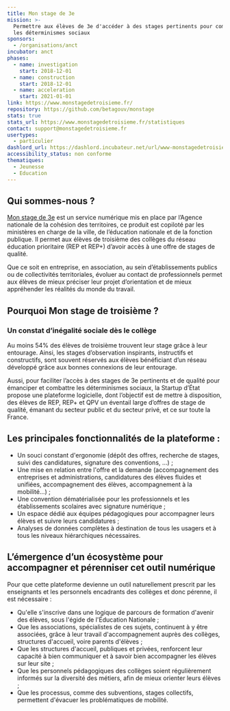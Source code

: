 ```yaml
---
title: Mon stage de 3e
mission: >-
  Permettre aux élèves de 3e d'accéder à des stages pertinents pour combattre
  les déterminismes sociaux
sponsors:
  - /organisations/anct
incubator: anct
phases:
  - name: investigation
    start: 2018-12-01
  - name: construction
    start: 2018-12-01
  - name: acceleration
    start: 2021-01-01
link: https://www.monstagedetroisieme.fr/
repository: https://github.com/betagouv/monstage
stats: true
stats_url: https://www.monstagedetroisieme.fr/statistiques
contact: support@monstagedetroisieme.fr
usertypes:
  - particulier
dashlord_url: https://dashlord.incubateur.net/url/www-monstagedetroisieme-fr/
accessibility_status: non conforme
thematiques:
  - Jeunesse
  - Education
---
```

## Qui sommes-nous ?
[Mon stage de 3e](https://www.monstagedetroisieme.fr/) est un service numérique mis en place par l’Agence nationale de la cohésion des territoires, ce produit est copiloté par les ministères en charge de la ville, de l’éducation nationale et de la fonction publique. Il permet aux élèves de troisième des collèges du réseau éducation prioritaire (REP et REP+) d’avoir accès à une offre de stages de qualité.

Que ce soit en entreprise, en association, au sein d’établissements publics ou de collectivités territoriales, évoluer au contact de professionnels permet aux élèves de mieux préciser leur projet d’orientation et de mieux appréhender les réalités du monde du travail.

## Pourquoi Mon stage de troisième ?
### Un constat d’inégalité sociale dès le collège
Au moins 54% des élèves de troisième trouvent leur stage grâce à leur entourage. Ainsi, les stages d’observation inspirants, instructifs et constructifs, sont souvent réservés aux élèves bénéficiant d’un réseau développé grâce aux bonnes connexions de leur entourage.

Aussi, pour faciliter l’accès à des stages de 3e pertinents et de qualité pour émanciper et combattre les déterminismes sociaux, la Startup d’État propose une plateforme logicielle, dont l’objectif est de mettre à disposition, des élèves de REP, REP+ et QPV un éventail large d’offres de stage de qualité, émanant du secteur public et du secteur privé, et ce sur toute la France.

## Les principales fonctionnalités de la plateforme :
- Un souci constant d'ergonomie (dépôt des offres, recherche de stages, suivi des candidatures, signature des conventions, …) ;
- Une mise en relation entre l'offre et la demande (accompagnement des entreprises et administrations, candidatures des élèves fluides et unifiées, accompagnement des élèves, accompagnement à la mobilité…) ;
- Une convention dématérialisée pour les professionnels et les établissements scolaires avec signature numérique ;
- Un espace dédié aux équipes pédagogiques pour accompagner leurs élèves et suivre leurs candidatures ;
- Analyses de données complètes à destination de tous les usagers et à tous les niveaux hiérarchiques nécessaires.

## L’émergence d’un écosystème pour accompagner et pérenniser cet outil numérique
Pour que cette plateforme devienne un outil naturellement prescrit par les enseignants et les personnels encadrants des collèges et donc pérenne, il est nécessaire :
- Qu'elle s'inscrive dans une logique de parcours de formation d'avenir des élèves, sous l'égide de l'Éducation Nationale ;
- Que les associations, spécialistes de ces sujets, continuent à y être associées, grâce à leur travail d'accompagnement auprès des collèges, structures d'accueil, voire parents d'élèves ;
- Que les structures d'accueil, publiques et privées, renforcent leur capacité à bien communiquer et à savoir bien accompagner les élèves sur leur site ;
- Que les personnels pédagogiques des collèges soient régulièrement informés sur la diversité des métiers, afin de mieux orienter leurs élèves ;
- Que les processus, comme des subventions, stages collectifs, permettent d'évacuer les problématiques de mobilité.